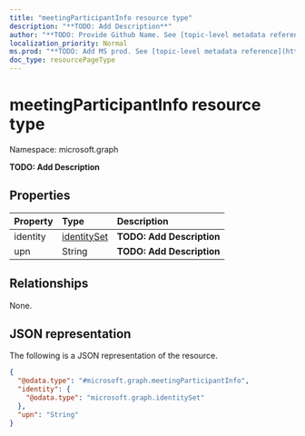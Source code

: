 ```yaml
---
title: "meetingParticipantInfo resource type"
description: "**TODO: Add Description**"
author: "**TODO: Provide Github Name. See [topic-level metadata reference](https://msgo.azurewebsites.net/add/document/guidelines/metadata.html#topic-level-metadata)**"
localization_priority: Normal
ms.prod: "**TODO: Add MS prod. See [topic-level metadata reference](https://msgo.azurewebsites.net/add/document/guidelines/metadata.html#topic-level-metadata)**"
doc_type: resourcePageType
---
```


# meetingParticipantInfo resource type


Namespace: microsoft.graph

**TODO: Add Description**

## Properties
|Property|Type|Description|
|:---|:---|:---|
|identity|[identitySet](../resources/identityset.md)|**TODO: Add Description**|
|upn|String|**TODO: Add Description**|

## Relationships
None.

## JSON representation
The following is a JSON representation of the resource.
<!-- {
  "blockType": "resource",
  "@odata.type": "microsoft.graph.meetingParticipantInfo"
}
-->
``` json
{
  "@odata.type": "#microsoft.graph.meetingParticipantInfo",
  "identity": {
    "@odata.type": "microsoft.graph.identitySet"
  },
  "upn": "String"
}
```


